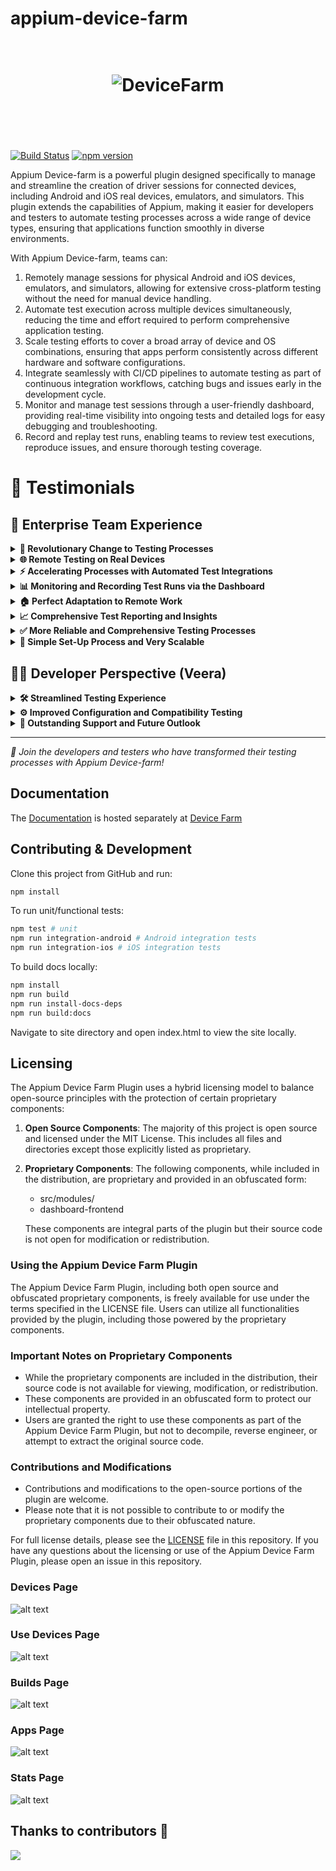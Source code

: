 # appium-device-farm

<h1 align="center">
	<br>
	<img src="assets/DeviceFarm-Logo.jpg" alt="DeviceFarm">
	<br>
	<br>
	<br>
</h1>

[![Build Status](https://dev.azure.com/saikrishna321/ATD/_apis/build/status/AppiumTestDistribution.appium-device-farm?branchName=main)](https://dev.azure.com/saikrishna321/ATD/_build/latest?definitionId=11&branchName=main) [![npm version](https://badge.fury.io/js/appium-device-farm.svg)](https://badge.fury.io/js/appium-device-farm)

Appium Device-farm is a powerful plugin designed specifically to manage and streamline the creation of driver sessions for connected devices, including Android and iOS real devices, emulators, and simulators. This plugin extends the capabilities of Appium, making it easier for developers and testers to automate testing processes across a wide range of device types, ensuring that applications function smoothly in diverse environments.

With Appium Device-farm, teams can:

1. Remotely manage sessions for physical Android and iOS devices, emulators, and simulators, allowing for extensive cross-platform testing without the need for manual device handling.
2. Automate test execution across multiple devices simultaneously, reducing the time and effort required to perform comprehensive application testing.
3. Scale testing efforts to cover a broad array of device and OS combinations, ensuring that apps perform consistently across different hardware and software configurations.
4. Integrate seamlessly with CI/CD pipelines to automate testing as part of continuous integration workflows, catching bugs and issues early in the development cycle.
5. Monitor and manage test sessions through a user-friendly dashboard, providing real-time visibility into ongoing tests and detailed logs for easy debugging and troubleshooting.
6. Record and replay test runs, enabling teams to review test executions, reproduce issues, and ensure thorough testing coverage.

# 🎯 Testimonials

## 🏢 Enterprise Team Experience

<details>
<summary><b>🚀 Revolutionary Change to Testing Processes</b></summary>

One of the biggest challenges we faced in our software development projects was testing the consistency of our applications across different devices and operating systems. Accessing physical devices with various hardware and software combinations was always difficult and costly. However, Appium Device-farm completely solved this issue by making our testing processes both faster and more comprehensive. This has allowed us to effortlessly scale our testing efforts as project demands grow, while still delivering high-quality releases.
</details>

<details>
<summary><b>🌐 Remote Testing on Real Devices</b></summary>

One of its greatest benefits is the ability to remotely test on real devices. Without the need to own physical devices, we can test our applications on devices around the world. This has been especially advantageous for our teams developing cross-platform applications (iOS, Android). Thanks to the wide variety of devices available, we can ensure that our software runs smoothly on every device in the market. Additionally, this feature has drastically reduced the time we spend setting up and maintaining test environments, freeing up resources to focus more on development and innovation.
</details>

<details>
<summary><b>⚡ Accelerating Processes with Automated Test Integrations</b></summary>

Automated test integrations have significantly sped up our processes as well. With Appium Device-farm's automated testing support, we can easily integrate tests into our continuous integration (CI) pipelines. This allows us to run automated tests across a broad range of devices immediately after code changes, reducing the manual testing load and identifying potential issues much earlier. Its seamless integration with our CI/CD workflows has improved our development cycle efficiency, ensuring faster release cycles without compromising quality.
</details>

<details>
<summary><b>📊 Monitoring and Recording Test Runs via the Dashboard</b></summary>

Thanks to Appium Device-farm's dashboard, we were able to monitor our automation test runs in real-time and even record them for later review. The detailed logs provided in the dashboard allowed us to resolve code errors quickly and with minimal effort. These monitoring and debugging capabilities have enabled our team to tackle issues more efficiently and provide rapid solutions.
</details>

<details>
<summary><b>🏠 Perfect Adaptation to Remote Work</b></summary>

Appium Device-farm has seamlessly adapted to our team's remote working setup. Developers and test engineers located in different cities and countries can perform their tests without being limited by device availability. This has not only sped up our workflow but also strengthened collaboration within the team. The ability to share test results and logs in real time has improved communication across the team, allowing for quicker troubleshooting and more efficient collaboration between developers and testers.
</details>

<details>
<summary><b>📈 Comprehensive Test Reporting and Insights</b></summary>

Another key feature that has been invaluable to our team is the detailed reporting and insights provided by Appium Device-farm. We can easily track the performance of our tests, identify potential bottlenecks, and analyze failures with clear, actionable data. This has allowed us to make informed decisions about where to focus our debugging efforts and has greatly improved visibility into the overall health of our applications.
</details>

<details>
<summary><b>✅ More Reliable and Comprehensive Testing Processes</b></summary>

Appium Device-farm has not only optimized our testing processes but also significantly improved the quality of our software. It has enabled our team to perform more reliable, comprehensive, and faster tests, ensuring that our applications are robust against all scenarios before reaching the end-users. With its extensive device coverage, automation capabilities, and user-friendly interface, Appium Device-farm has become an indispensable part of our development and testing workflow.
</details>

<details>
<summary><b>🚀 Simple Set-Up Process and Very Scalable</b></summary>
	
Appium Device Farm was instrumental in our transition from a third-party device farm service to a fully in-house setup. What we initially thought would be a lengthy, challenging process turned out to be remarkably smooth and efficient, taking less than two weeks instead of the expected month.

The setup is surprisingly straightforward — so much so that it almost feels too good to be true. The built-in dashboard provides an excellent interface for tracking and debugging sessions, and the hub/node topology enables easy scalability across multiple PCs, making it perfect for our growing needs.

I highly recommend Appium Device Farm to anyone looking to establish their own automated device farm. It’s a fantastic plugin that truly delivers!

</details>

## 👨‍💻 Developer Perspective (Veera)

<details>
<summary><b>🛠️ Streamlined Testing Experience</b></summary>

- ✨ Appium device farms makes both developer and testers life easy with the capability and features available.

- 🔄 Due to pandemic situations we are unable to test different applications on different devices but with the remote control feature we are able to test everything by keeping all devices connected in one place.

- 🔍 With the help of appium dashboard feature it makes life easy to identify, debug and fix the issues without keeping more effort.
</details>

<details>
<summary><b>⚙️ Improved Configuration and Compatibility Testing</b></summary>

- ⚡ Previously we are using appium start the server and stop the server for each test and it needs to build the configuration files runtime by checking ports available and all… but with the help of device farm able to configure the grid within minutes without facing any issues which reduces the more manual and monitoring effort.

- 🔄 With the help of apps feature we are able perform backward compatibility testing without doing any manual intervention just by passing automation name in the capacity with the help of appium device farm.
</details>

<details>
<summary><b>🤝 Outstanding Support and Future Outlook</b></summary>

The support and resources provided by the Appium device farm team were invaluable in getting things running smoothly. We're incredibly grateful for the dedication and hard work of the Appium device farm team, and we look forward to seeing the platform continue to evolve.
</details>

---
*💫 Join the developers and testers who have transformed their testing processes with Appium Device-farm!*

## Documentation

The [Documentation](https://devicefarm.org/) is hosted separately at
[Device Farm](https://devicefarm.org/)

## Contributing & Development

Clone this project from GitHub and run:

```bash
npm install
```

To run unit/functional tests:

```bash
npm test # unit
npm run integration-android # Android integration tests
npm run integration-ios # iOS integration tests
```

To build docs locally:

```bash
npm install
npm run build
npm run install-docs-deps
npm run build:docs
```

Navigate to site directory and open index.html to view the site locally.

## Licensing

The Appium Device Farm Plugin uses a hybrid licensing model to balance open-source principles with the protection of certain proprietary components:

1. **Open Source Components**:
   The majority of this project is open source and licensed under the MIT License. This includes all files and directories except those explicitly listed as proprietary.

2. **Proprietary Components**:
   The following components, while included in the distribution, are proprietary and provided in an obfuscated form:

   - src/modules/
   - dashboard-frontend

   These components are integral parts of the plugin but their source code is not open for modification or redistribution.

### Using the Appium Device Farm Plugin

The Appium Device Farm Plugin, including both open source and obfuscated proprietary components, is freely available for use under the terms specified in the LICENSE file. Users can utilize all functionalities provided by the plugin, including those powered by the proprietary components.

### Important Notes on Proprietary Components

- While the proprietary components are included in the distribution, their source code is not available for viewing, modification, or redistribution.
- These components are provided in an obfuscated form to protect our intellectual property.
- Users are granted the right to use these components as part of the Appium Device Farm Plugin, but not to decompile, reverse engineer, or attempt to extract the original source code.

### Contributions and Modifications

- Contributions and modifications to the open-source portions of the plugin are welcome.
- Please note that it is not possible to contribute to or modify the proprietary components due to their obfuscated nature.

For full license details, please see the [LICENSE](LICENSE) file in this repository. If you have any questions about the licensing or use of the Appium Device Farm Plugin, please open an issue in this repository.

### Devices Page

![alt text](image.png)

### Use Devices Page

![alt text](image-4.png)

### Builds Page

![alt text](image-1.png)

### Apps Page

![alt text](image-2.png)

### Stats Page

![alt text](image-3.png)

## Thanks to contributors 💙

<a href="https://github.com/AppiumTestDistribution/appium-device-farm/graphs/contributors">
  <img src="https://contrib.rocks/image?repo=AppiumTestDistribution/appium-device-farm" />
</a>
